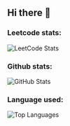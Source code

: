 ## Hi there 👋
<h3>Leetcode stats:</h3>
<p>
  <img src="https://leetcard.jacoblin.cool/SojalSrivastava" alt="LeetCode Stats"/>
</p>
<h3>Github stats:</h3>
<p> 
  <img src="https://github-readme-stats.vercel.app/api?username=SojalSrivastava&show_icons=true&theme=radical" alt="GitHub Stats" /> 
</p>
<h3>Language used:</h3>
<p> 
  <img src="https://github-readme-stats.vercel.app/api/top-langs/?username=SojalSrivastava&layout=compact&theme=radical" alt="Top Languages" />
</p>


<!--
**Sojal1001/Sojal1001** is a ✨ _special_ ✨ repository because its `README.md` (this file) appears on your GitHub profile.

Here are some ideas to get you started:

- 🔭 I’m currently working on ...
- 🌱 I’m currently learning ...
- 👯 I’m looking to collaborate on ...
- 🤔 I’m looking for help with ...
- 💬 Ask me about ...
- 📫 How to reach me: ...
- 😄 Pronouns: ...
- ⚡ Fun fact: ...
-->
